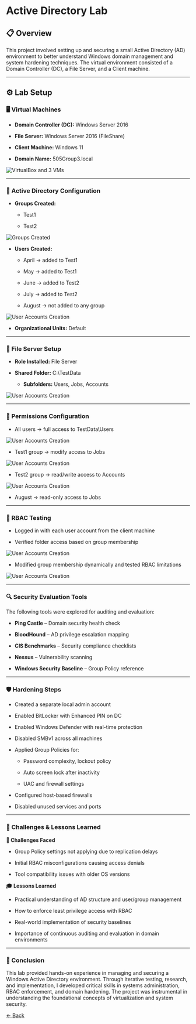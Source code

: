 
# Active Directory Lab 

## 📋 Overview <br>

This project involved setting up and securing a small Active Directory (AD) environment to better understand Windows domain management and system hardening techniques. The virtual environment consisted of a Domain Controller (DC), a File Server, and a Client machine.

---

## ⚙️ Lab Setup <br>

### 🖥️ Virtual Machines <br>

- **Domain Controller (DC):** Windows Server 2016

- **File Server:** Windows Server 2016 (FileShare)

- **Client Machine:** Windows 11

- **Domain Name:** 505Group3.local
  <div>
![VirtualBox and 3 VMs](screenshots/VMs.jpg)

</div>


---

### 🧱 Active Directory Configuration <br>

- **Groups Created:**

  - Test1

  - Test2

  <div>
![Groups Created](screenshots/GroupCreation.jpg)

  </div>

- **Users Created:**

  - April → added to Test1

  - May → added to Test1

  - June → added to Test2

  - July → added to Test2

  - August → not added to any group
  
<div>

![User Accounts Creation](screenshots/UserCreation.jpg)
  
</div>
  

* **Organizational Units:** Default

---

### 📁 File Server Setup <br>

- **Role Installed:** File Server

- **Shared Folder:** C:\TestData

   - **Subfolders:** Users, Jobs, Accounts

<div>

![User Accounts Creation](screenshots/TestData.jpg)
  
</div>

---

### 🔐 Permissions Configuration <br>

- All users → full access to TestData\Users

<div>

![User Accounts Creation](screenshots/AllUsersPermissions.jpg)
  
</div>

- Test1 group → modify access to Jobs

  <div>

![User Accounts Creation](screenshots/Test1Permissions.jpg)
  
</div>

- Test2 group → read/write access to Accounts

<div>

![User Accounts Creation](screenshots/Permissions.jpg)
  
</div>

- August → read-only access to Jobs


---

### 🧪 RBAC Testing <br>

- Logged in with each user account from the client machine

- Verified folder access based on group membership

  <div>

![User Accounts Creation](screenshots/AprilSuccess.jpg)
  
</div>

- Modified group membership dynamically and tested RBAC limitations

<div>

![User Accounts Creation](screenshots/AprilFailure.jpg)
  
</div>

---

### 🔍 Security Evaluation Tools <br>

The following tools were explored for auditing and evaluation:

- **Ping Castle** – Domain security health check

- **BloodHound** – AD privilege escalation mapping

- **CIS Benchmarks** – Security compliance checklists

- **Nessus** – Vulnerability scanning

- **Windows Security Baseline** – Group Policy reference

---

### 🛡️ Hardening Steps <br>

- Created a separate local admin account

- Enabled BitLocker with Enhanced PIN on DC

- Enabled Windows Defender with real-time protection

- Disabled SMBv1 across all machines

- Applied Group Policies for:

  - Password complexity, lockout policy

  - Auto screen lock after inactivity

  - UAC and firewall settings

- Configured host-based firewalls

- Disabled unused services and ports

---

### 🧾 Challenges & Lessons Learned <br>

**🔧 Challenges Faced**

- Group Policy settings not applying due to replication delays

- Initial RBAC misconfigurations causing access denials

- Tool compatibility issues with older OS versions

**🎓 Lessons Learned <br>**

- Practical understanding of AD structure and user/group management

- How to enforce least privilege access with RBAC

- Real-world implementation of security baselines

- Importance of continuous auditing and evaluation in domain environments

---

### 📌 Conclusion

This lab provided hands-on experience in managing and securing a Windows Active Directory environment. Through iterative testing, research, and implementation, I developed critical skills in systems administration, RBAC enforcement, and domain hardening. The project was instrumental in understanding the foundational concepts of virtualization and system security.



[← Back](https://github.com/mmransem09/mmransem09/blob/main/README.md)
